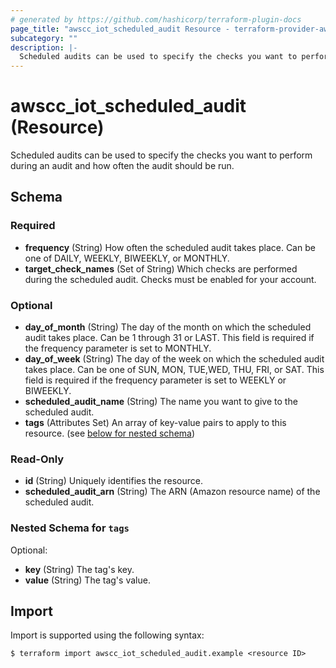 ```yaml
---
# generated by https://github.com/hashicorp/terraform-plugin-docs
page_title: "awscc_iot_scheduled_audit Resource - terraform-provider-awscc"
subcategory: ""
description: |-
  Scheduled audits can be used to specify the checks you want to perform during an audit and how often the audit should be run.
---
```


# awscc_iot_scheduled_audit (Resource)

Scheduled audits can be used to specify the checks you want to perform during an audit and how often the audit should be run.



<!-- schema generated by tfplugindocs -->
## Schema

### Required

- **frequency** (String) How often the scheduled audit takes place. Can be one of DAILY, WEEKLY, BIWEEKLY, or MONTHLY.
- **target_check_names** (Set of String) Which checks are performed during the scheduled audit. Checks must be enabled for your account.

### Optional

- **day_of_month** (String) The day of the month on which the scheduled audit takes place. Can be 1 through 31 or LAST. This field is required if the frequency parameter is set to MONTHLY.
- **day_of_week** (String) The day of the week on which the scheduled audit takes place. Can be one of SUN, MON, TUE,WED, THU, FRI, or SAT. This field is required if the frequency parameter is set to WEEKLY or BIWEEKLY.
- **scheduled_audit_name** (String) The name you want to give to the scheduled audit.
- **tags** (Attributes Set) An array of key-value pairs to apply to this resource. (see [below for nested schema](#nestedatt--tags))

### Read-Only

- **id** (String) Uniquely identifies the resource.
- **scheduled_audit_arn** (String) The ARN (Amazon resource name) of the scheduled audit.

<a id="nestedatt--tags"></a>
### Nested Schema for `tags`

Optional:

- **key** (String) The tag's key.
- **value** (String) The tag's value.

## Import

Import is supported using the following syntax:

```shell
$ terraform import awscc_iot_scheduled_audit.example <resource ID>
```
